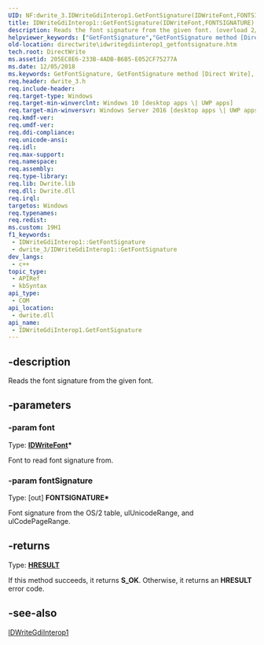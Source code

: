 ```yaml
---
UID: NF:dwrite_3.IDWriteGdiInterop1.GetFontSignature(IDWriteFont,FONTSIGNATURE)
title: IDWriteGdiInterop1::GetFontSignature(IDWriteFont,FONTSIGNATURE) (dwrite_3.h)
description: Reads the font signature from the given font. (overload 2/2)
helpviewer_keywords: ["GetFontSignature","GetFontSignature method [Direct Write]","GetFontSignature method [Direct Write]","IDWriteGdiInterop1 interface","IDWriteGdiInterop1 interface [Direct Write]","GetFontSignature method","IDWriteGdiInterop1.GetFontSignature","IDWriteGdiInterop1.GetFontSignature(IDWriteFont","FONTSIGNATURE)","IDWriteGdiInterop1::GetFontSignature","IDWriteGdiInterop1::GetFontSignature(IDWriteFont","FONTSIGNATURE)","directwrite.idwritegdiinterop1_getfontsignature","dwrite_3/IDWriteGdiInterop1::GetFontSignature"]
old-location: directwrite\idwritegdiinterop1_getfontsignature.htm
tech.root: DirectWrite
ms.assetid: 205EC8E6-233B-4ADB-B6B5-E052CF75277A
ms.date: 12/05/2018
ms.keywords: GetFontSignature, GetFontSignature method [Direct Write], GetFontSignature method [Direct Write],IDWriteGdiInterop1 interface, IDWriteGdiInterop1 interface [Direct Write],GetFontSignature method, IDWriteGdiInterop1.GetFontSignature, IDWriteGdiInterop1.GetFontSignature(IDWriteFont,FONTSIGNATURE), IDWriteGdiInterop1::GetFontSignature, IDWriteGdiInterop1::GetFontSignature(IDWriteFont,FONTSIGNATURE), directwrite.idwritegdiinterop1_getfontsignature, dwrite_3/IDWriteGdiInterop1::GetFontSignature
req.header: dwrite_3.h
req.include-header: 
req.target-type: Windows
req.target-min-winverclnt: Windows 10 [desktop apps \| UWP apps]
req.target-min-winversvr: Windows Server 2016 [desktop apps \| UWP apps]
req.kmdf-ver: 
req.umdf-ver: 
req.ddi-compliance: 
req.unicode-ansi: 
req.idl: 
req.max-support: 
req.namespace: 
req.assembly: 
req.type-library: 
req.lib: Dwrite.lib
req.dll: Dwrite.dll
req.irql: 
targetos: Windows
req.typenames: 
req.redist: 
ms.custom: 19H1
f1_keywords:
 - IDWriteGdiInterop1::GetFontSignature
 - dwrite_3/IDWriteGdiInterop1::GetFontSignature
dev_langs:
 - c++
topic_type:
 - APIRef
 - kbSyntax
api_type:
 - COM
api_location:
 - dwrite.dll
api_name:
 - IDWriteGdiInterop1.GetFontSignature
---
```


## -description

Reads the font signature from the given font.

## -parameters

### -param font

Type: <b><a href="/windows/win32/api/dwrite/nn-dwrite-idwritefont">IDWriteFont</a>*</b>

Font to read font signature from.

### -param fontSignature

Type: [out] <b>FONTSIGNATURE*</b>

Font signature from the OS/2 table, ulUnicodeRange, and ulCodePageRange.

## -returns

Type: <b><a href="/windows/win32/com/structure-of-com-error-codes">HRESULT</a></b>

If this method succeeds, it returns <b>S_OK</b>. Otherwise, it returns an <b>HRESULT</b> error code.

## -see-also

<a href="/windows/win32/api/dwrite_3/nn-dwrite_3-idwritegdiinterop1">IDWriteGdiInterop1</a>
